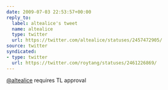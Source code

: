 ```yaml
---
date: 2009-07-03 22:53:57+00:00
reply_to:
  label: altealice's tweet
  name: altealice
  type: twitter
  url: https://twitter.com/altealice/statuses/2457472905/
source: twitter
syndicated:
- type: twitter
  url: https://twitter.com/roytang/statuses/2461226869/
---
```


[@altealice](https://twitter.com/altealice/) requires TL approval